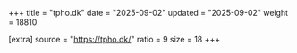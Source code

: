+++
title = "tpho.dk"
date = "2025-09-02"
updated = "2025-09-02"
weight = 18810

[extra]
source = "https://tpho.dk/"
ratio = 9
size = 18
+++
